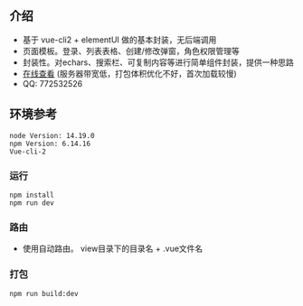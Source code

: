 ## 介绍
- 基于 vue-cli2 + elementUI 做的基本封装，无后端调用
- 页面模板。登录、列表表格、创建/修改弹窗，角色权限管理等
- 封装性。对echars、搜索栏、可复制内容等进行简单组件封装，提供一种思路
- [在线查看](https://vuecli-element.viavia.fun) (服务器带宽低，打包体积优化不好，首次加载较慢)
- QQ: 772532526

## 环境参考
```
node Version: 14.19.0
npm Version: 6.14.16
Vue-cli-2
```

### 运行
```
npm install
npm run dev
```

### 路由
- 使用自动路由。 view目录下的目录名 + .vue文件名

### 打包
```
npm run build:dev
```
